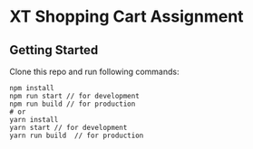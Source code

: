 # XT Shopping Cart Assignment

## Getting Started

Clone this repo and run following commands:

```
npm install
npm run start // for development
npm run build // for production
# or
yarn install
yarn start // for development
yarn run build  // for production
```
